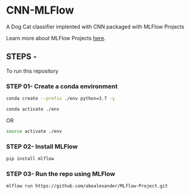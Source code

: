 # CNN-MLFlow
A Dog Cat classifier implented with CNN packaged with MLFlow Projects

Learn more about MLFlow Projects [here](https://mlflow.org/docs/latest/projects.html).

## STEPS -
To run this repository
### STEP 01- Create a conda environment

```bash
conda create --prefix ./env python=3.7 -y
```

```bash
conda activate ./env
```
OR
```bash
source activate ./env
```

### STEP 02- Install MLFlow
```bash
pip install mlflow
```

### STEP 03- Run the repo using MLFlow
```bash
mlflow run https://github.com/abealexander/MLflow-Project.git
```